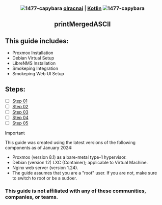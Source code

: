 <div align="center">

### ![1477-capybara](https://github.com/hispanicdevian/libreNMS-Guide/assets/135581442/4296fa98-e024-4ed7-9d23-8f414f94b5c0) [olracnai](https://github.com/olracnai) | [Kotlin](https://kotlinlang.org/) ![1477-capybara](https://github.com/hispanicdevian/libreNMS-Guide/assets/135581442/4296fa98-e024-4ed7-9d23-8f414f94b5c0)

## printMergedASCII
</div>

## This guide includes:
- Proxmox Installation
- Debian Virtual Setup
- LibreNMS Installation
- Smokeping Integration
- Smokeping Web UI Setup

## Steps:
- [ ] [Step 01](Step_01.md)
- [ ] [Step 02](Step_02.md)
- [ ] [Step 03](Step_03.md)
- [ ] [Step 04](Step_04.md)
- [ ] [Step 05](Step_05.md)

> [!IMPORTANT]
> This guide was created using the latest versions of the following components as of January 2024:
> - Proxmox (version 8.1) as a bare-metal type-1 hypervisor.
> - Debian (version 12) LXC (Container); applicable to Virtual Machine.
> - Nginx web server (version 1.24).
> - The guide assumes that you are a "root" user. If you are not, make sure to switch to root or be a sudoer.

### This guide is not affiliated with any of these communities, companies, or teams.
<br>

